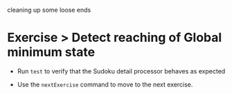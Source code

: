 cleaning up some loose ends

# Exercise > Detect reaching of Global minimum state

- Run `test` to verify that the Sudoku detail processor behaves as expected

- Use the `nextExercise` command to move to the next exercise.
